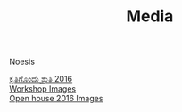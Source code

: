 ﻿---
title: "Media"
---

<div>

Noesis

<div class='button -regular center'>
<a href="https://drive.google.com/open?id=0B9cqMjKT9M-dTDJnczNhM0VFeWc">ಕೃತಿಗೊಂದು ಶ್ರುತಿ 2016</a>
</div>

<div class='button -regular center'>
<a href="https://goo.gl/photos/Mz9oB1PzQobYzfLK9">Workshop Images</a>
</div>

<div class='button -regular center'>
<a href="https://goo.gl/photos/1RVqzrLRSQpsRmDJ8">Open house 2016 Images</a>
</div>

</div>
